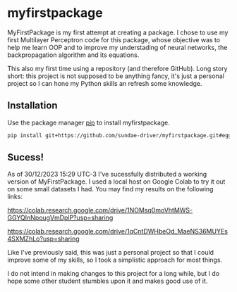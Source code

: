 # myfirstpackage

MyFirstPackage is my first attempt at creating a package. I chose to use my first Multilayer Perceptron code for this package, whose objective was to help me learn OOP and to improve my understading of neural networks, the backpropagation algorithm and its equations. 

This also my first time using a repository (and therefore GitHub). Long story short: this project is not supposed to be anything fancy, it's just a personal project so I can hone my Python skills an refresh some knowledge.

## Installation

Use the package manager [pip](git+https://github.com/sundae-driver/myfirstpackage.git#egg=myfirstpackage) to install myfirstpackage.

```bash
pip install git+https://github.com/sundae-driver/myfirstpackage.git#egg=myfirstpackage


```

## Sucess!

As of 30/12/2023 15:29 UTC-3 I've sucessfully distributed a working version of MyFirstPackage. I used a local host on Google Colab to try it out on some small datasets I had. You may find my results on the following links:

https://colab.research.google.com/drive/1NOMsq0moVhtMWS-GGYQInNpougVmDplP?usp=sharing

https://colab.research.google.com/drive/1qCntDWHbeOd_MaeNS36MUYEs4SXMZhLo?usp=sharing

Like I've previously said, this was just a personal project so that I could improve some of my skills, so I took a simplistic approach for most things. 

I do not intend in making changes to this project for a long while, but I do hope some other student stumbles upon it and makes good use of it.
